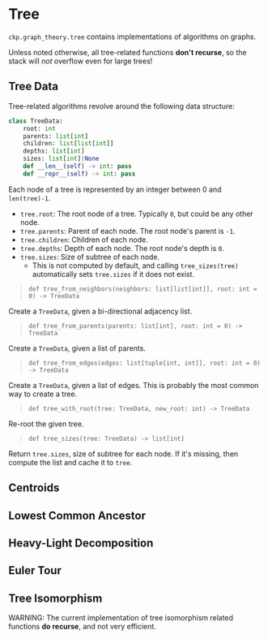# Tree

`ckp.graph_theory.tree` contains implementations of algorithms on graphs.

Unless noted otherwise, all tree-related functions **don't recurse**, so the stack will *not* overflow even for large trees!

## Tree Data

Tree-related algorithms revolve around the following data structure:

```py
class TreeData:
    root: int
    parents: list[int]
    children: list[list[int]]
    depths: list[int]
    sizes: list[int]|None
    def __len__(self) -> int: pass
    def __repr__(self) -> int: pass

```

Each node of a tree is represented by an integer between 0 and `len(tree)-1`.

- `tree.root`: The root node of a tree. Typically `0`, but could be any other node.
- `tree.parents`: Parent of each node. The root node's parent is `-1`.
- `tree.children`: Children of each node.
- `tree.depths`: Depth of each node. The root node's depth is `0`.
- `tree.sizes`: Size of subtree of each node.
  - This is not computed by default, and calling `tree_sizes(tree)` automatically sets `tree.sizes` if it does not exist.

> `def tree_from_neighbors(neighbors: list[list[int]], root: int = 0) -> TreeData`

Create a `TreeData`, given a bi-directional adjacency list.

> `def tree_from_parents(parents: list[int], root: int = 0) -> TreeData`

Create a `TreeData`, given a list of parents.

> `def tree_from_edges(edges: list[tuple[int, int]], root: int = 0) -> TreeData`

Create a `TreeData`, given a list of edges. This is probably the most common way to create a tree.

> `def tree_with_root(tree: TreeData, new_root: int) -> TreeData`

Re-root the given tree.

> `def tree_sizes(tree: TreeData) -> list[int]`

Return `tree.sizes`, size of subtree for each node. If it's missing, then compute the list and cache it to `tree`.

## Centroids

## Lowest Common Ancestor

## Heavy-Light Decomposition

## Euler Tour

## Tree Isomorphism

WARNING: The current implementation of tree isomorphism related functions **do recurse**, and not very efficient.